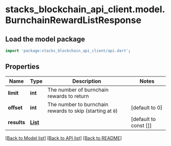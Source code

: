 # stacks_blockchain_api_client.model.BurnchainRewardListResponse

## Load the model package
```dart
import 'package:stacks_blockchain_api_client/api.dart';
```

## Properties
Name | Type | Description | Notes
------------ | ------------- | ------------- | -------------
**limit** | **int** | The number of burnchain rewards to return | 
**offset** | **int** | The number to burnchain rewards to skip (starting at `0`) | [default to 0]
**results** | [**List<BurnchainReward>**](BurnchainReward.md) |  | [default to const []]

[[Back to Model list]](../README.md#documentation-for-models) [[Back to API list]](../README.md#documentation-for-api-endpoints) [[Back to README]](../README.md)


